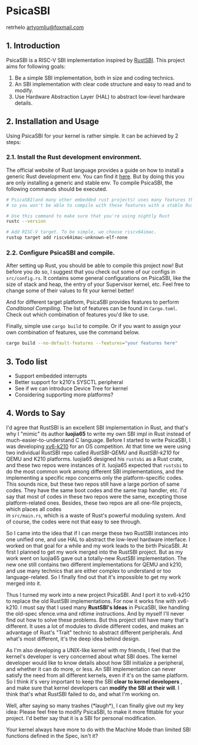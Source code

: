 # PsicaSBI
retrhelo <artyomliu@foxmail.com>

## 1. Introduction

PsicaSBI is a RISC-V SBI implementation inspired by [RustSBI](https://github.com/rustsbi/rustsbi).
This project aims for following goals:
1. Be a simple SBI implementation, both in size and coding technics.
2. An SBI implementation with clear code structure and easy to read and to modify.
3. Use Hardware Abstraction Layer (HAL) to abstract low-level hardware details.

## 2. Installation and Usage
Using PsicaSBI for your kernel is rather simple. It can be achieved by 2 steps: 

### 2.1. Install the Rust development environment. 

The official website of Rust language provides a guide on how to install a generic Rust development env. You can 
find it [here](https://www.rust-lang.org/tools/install). But by doing this you are only installing a generic and stable
env. To compile PsicaSBI, the following commands should be executed. 
```Bash
# PsicaSBI(and many other embedded rust projects) uses many features that are still unstable by now, 
# so you won't be able to compile with these features with a stable Rust. Instead use a `nightly` one. 

# Use this command to make sure that you're using nightly Rust
rustc --version

# Add RISC-V target. To be simple, we choose riscv64imac. 
rustup target add riscv64imac-unknown-elf-none
```

### 2.2. Configure PsicaSBI and compile. 

After setting up Rust, you should be able to compile this project now! But before you do so, I suggest 
that you check out some of our configs in `src/config.rs`. It contains some general configurations on 
PsicaSBI, like the size of stack and heap, the entry of your Supervisor kernel, etc. Feel free to 
change some of their values to fit your kernel better! 

And for different target platform, PsicaSBI provides features to perform _Conditional Compiling_. The 
list of features can be found in `Cargo.toml`. Check out which combination of features you'd like to 
use. 

Finally, simple use `cargo build` to compile. Or if you want to assign your own combination of features, 
use the command below. 
```Bash
cargo build --no-default-features --features="your features here"
```

## 3. Todo list
- Support embedded interrupts
- Better support for k210's SYSCTL peripheral
- See if we can introduce Device Tree for kernel
- Considering supporting more platforms?

## 4. Words to Say

I'd agree that RustSBI is an excellent SBI implementation in Rust, and that's why I "mimic" its author 
**luojia65** to write my own SBI impl in Rust instead of much-easier-to-understand C language. Before 
I started to write PsicaSBI, I was developing [xv6-k210](https://github.com/HUST-OS/xv6-k210) for an 
OS competition. At that time we were using two individual RustSBI repo called _RustSBI-QEMU_ and 
_RustSBI-k210_ for QEMU and K210 platforms. luojia65 designed his `rustsbi` as a Rust crate, and these 
two repos were instances of it. luojia65 expected that `rustsbi` to do the most common work among different
SBI implementations, and the implementing a specific repo concerns only the platform-specific codes. 
This sounds nice, but these two repos still have a large portion of same codes. They have the same boot 
codes and the same trap handler, etc. I'd say that most of codes in these two repos were the same, excepting 
those platform-related ones. Besides, these two repos are all one-file projects, which places all codes  
in `src/main.rs`, which is a waste of Rust's powerful moduling system. And of course, the codes were not 
that easy to see through. 

So I came into the idea that if I can merge these two RustSBI instances into one unified one, and use HAL 
to abstract the low-level hardware interface. I worked on that goal for a while and my work leads to 
the birth PsicaSBI. At first I planned to get my work merged into the RustSBI project. But as my work went on 
luojia65 gave out a totally-new RustSBI implementation. The new one still contains two different implementations 
for QEMU and k210, and use many technics that are either complex to understand or too language-related. So 
I finally find out that it's impossible to get my work merged into it. 

Thus I turned my work into a new project PsicaSBI. And I port it to xv6-k210 to replace the old RustSBI 
implementations. For now it works fine with xv6-k210. I must say that I used many **RustSBI's Ideas** in 
PsicaSBI, like handling the old-spec sfence.vma and rdtime instructions. And by myself I'll never find out 
how to solve these problems. But this project still have many that's different. It uses a lot of modules 
to divide different codes, and makes an advantage of Rust's "Trait" technic to abstract different peripherals. 
And what's most different, it's the deep idea behind design. 

As I'm also developing a UNIX-like kernel with my friends, I feel that the kernel's developer is very concerned 
about what SBI does. The kernel developer would like to know details about how SBI initialize a peripheral, and 
whether it can do more, or less. An SBI implementation can never satisfy the need from all different kernels, 
even if it's on the same platform. So I think it's very important to keep the SBI **clear to kernel developers**
, and make sure that kernel developers can **modify the SBI at their will**. I think that's what RustSBI failed 
to do, and what I'm working on. 

Well, after saying so many trashes (\*laugh\*), I can finally give out my key idea: Please feel free to modify 
PsicaSBI, to make it more fittable for your project. I'd better say that it is a SBI for personal modification. 

Your kernel always have more to do with the Machine Mode than limited SBI functions defined in the Spec, isn't it? 